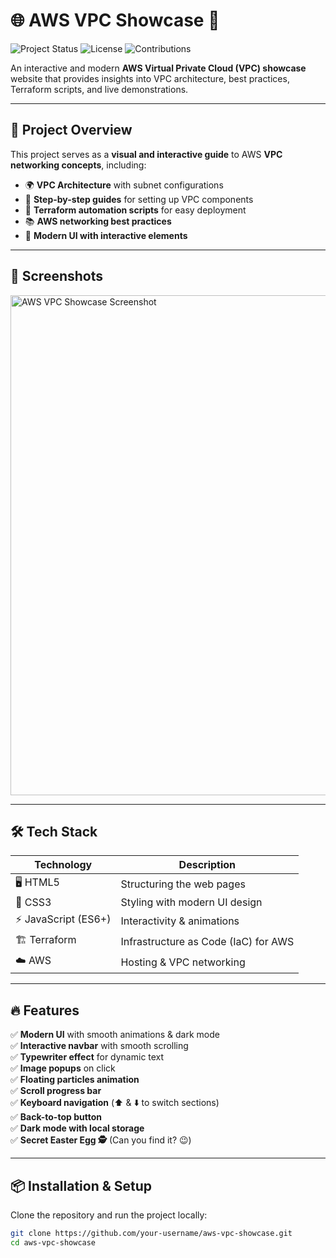 # 🌐 AWS VPC Showcase 🚀
![Project Status](https://img.shields.io/badge/Status-Active-success)
![License](https://img.shields.io/badge/License-MIT-blue)
![Contributions](https://img.shields.io/badge/Contributions-Welcome-brightgreen)

An interactive and modern **AWS Virtual Private Cloud (VPC) showcase** website that provides insights into VPC architecture, best practices, Terraform scripts, and live demonstrations.

---

## 🎯 **Project Overview**
This project serves as a **visual and interactive guide** to AWS **VPC networking concepts**, including:
- 🌍 **VPC Architecture** with subnet configurations  
- 📜 **Step-by-step guides** for setting up VPC components  
- 🔗 **Terraform automation scripts** for easy deployment  
- 📚 **AWS networking best practices**  
- 🎨 **Modern UI with interactive elements**  

---

## 📸 **Screenshots**
<img src="screenshot.png" alt="AWS VPC Showcase Screenshot" width="800">

---

## 🛠️ **Tech Stack**
| Technology | Description |
|------------|-------------|
| 🖥️ HTML5 | Structuring the web pages |
| 🎨 CSS3 | Styling with modern UI design |
| ⚡ JavaScript (ES6+) | Interactivity & animations |
| 🏗️ Terraform | Infrastructure as Code (IaC) for AWS |
| ☁️ AWS | Hosting & VPC networking |

---

## 🔥 **Features**
✅ **Modern UI** with smooth animations & dark mode  
✅ **Interactive navbar** with smooth scrolling  
✅ **Typewriter effect** for dynamic text  
✅ **Image popups** on click  
✅ **Floating particles animation**  
✅ **Scroll progress bar**  
✅ **Keyboard navigation** (⬆️ & ⬇️ to switch sections)  
✅ **Back-to-top button**  
✅ **Dark mode with local storage**  
✅ **Secret Easter Egg 🕵️** (Can you find it? 😉)  

---

## 📦 **Installation & Setup**
Clone the repository and run the project locally:
```bash
git clone https://github.com/your-username/aws-vpc-showcase.git
cd aws-vpc-showcase
